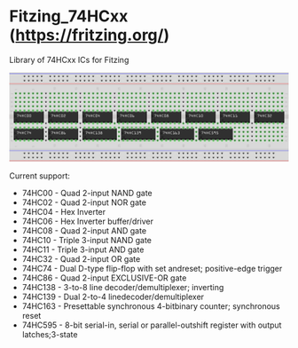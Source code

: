 # Fitzing_74HCxx (https://fritzing.org/)

Library of 74HCxx ICs for Fitzing

![74HCxx Chips](images/ICs.png)

Current support:
  - 74HC00 - Quad 2-input NAND gate
  - 74HC02 - Quad 2-input NOR gate
  - 74HC04 - Hex Inverter
  - 74HC06 - Hex Inverter buffer/driver
  - 74HC08 - Quad 2-input AND gate
  - 74HC10 - Triple 3-input NAND gate
  - 74HC11 - Triple 3-input AND gate
  - 74HC32 - Quad 2-input OR gate
  - 74HC74 - Dual D-type flip-flop with set andreset; positive-edge trigger
  - 74HC86 - Quad 2-input EXCLUSIVE-OR gate
  - 74HC138 - 3-to-8 line decoder/demultiplexer; inverting 
  - 74HC139 - Dual 2-to-4 linedecoder/demultiplexer
  - 74HC163 - Presettable synchronous 4-bitbinary counter; synchronous reset
  - 74HC595 - 8-bit serial-in, serial or parallel-outshift register with output latches;3-state

  
